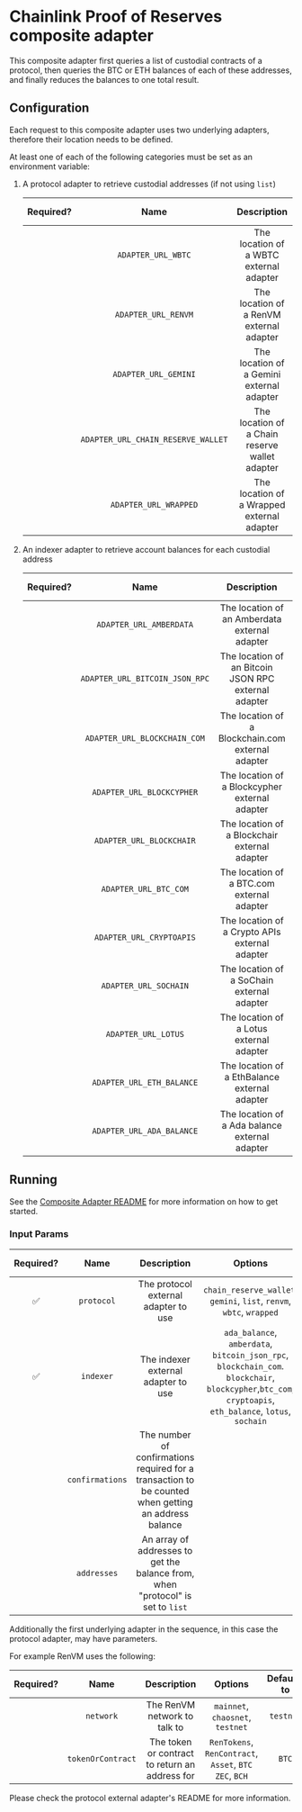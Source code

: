 # Chainlink Proof of Reserves composite adapter

This composite adapter first queries a list of custodial contracts of a protocol, then queries the BTC or ETH balances of each of these addresses, and finally reduces the balances to one total result.

## Configuration

Each request to this composite adapter uses two underlying adapters, therefore their location needs to be defined.

At least one of each of the following categories must be set as an environment variable:

1. A protocol adapter to retrieve custodial addresses (if not using `list`)

   | Required? |                Name                |                  Description                   | Options | Defaults to |
   | :-------: | :--------------------------------: | :--------------------------------------------: | :-----: | :---------: |
   |           |         `ADAPTER_URL_WBTC`         |    The location of a WBTC external adapter     |         |             |
   |           |        `ADAPTER_URL_RENVM`         |    The location of a RenVM external adapter    |         |             |
   |           |        `ADAPTER_URL_GEMINI`        |   The location of a Gemini external adapter    |         |             |
   |           | `ADAPTER_URL_CHAIN_RESERVE_WALLET` | The location of a Chain reserve wallet adapter |         |             |
   |           |       `ADAPTER_URL_WRAPPED`        |   The location of a Wrapped external adapter   |         |             |


2. An indexer adapter to retrieve account balances for each custodial address

   | Required? |              Name              |                     Description                      | Options | Defaults to |
   | :-------: | :----------------------------: | :--------------------------------------------------: | :-----: | :---------: |
   |           |    `ADAPTER_URL_AMBERDATA`     |    The location of an Amberdata external adapter     |         |             |
   |           | `ADAPTER_URL_BITCOIN_JSON_RPC` | The location of an Bitcoin JSON RPC external adapter |         |             |
   |           |  `ADAPTER_URL_BLOCKCHAIN_COM`  |  The location of a Blockchain.com external adapter   |         |             |
   |           |   `ADAPTER_URL_BLOCKCYPHER`    |    The location of a Blockcypher external adapter    |         |             |
   |           |    `ADAPTER_URL_BLOCKCHAIR`    |    The location of a Blockchair external adapter     |         |             |
   |           |     `ADAPTER_URL_BTC_COM`      |      The location of a BTC.com external adapter      |         |             |
   |           |    `ADAPTER_URL_CRYPTOAPIS`    |    The location of a Crypto APIs external adapter    |         |             |
   |           |     `ADAPTER_URL_SOCHAIN`      |      The location of a SoChain external adapter      |         |             |
   |           |      `ADAPTER_URL_LOTUS`       |       The location of a Lotus external adapter       |         |             |
   |           |   `ADAPTER_URL_ETH_BALANCE`    |    The location of a EthBalance external adapter     |         |             |
   |           |   `ADAPTER_URL_ADA_BALANCE`    |    The location of a Ada balance external adapter    |         |             |

## Running

See the [Composite Adapter README](../README.md) for more information on how to get started.

### Input Params

| Required? |      Name       |                                             Description                                              |                                                                         Options                                                                          | Defaults to |
| :-------: | :-------------: | :--------------------------------------------------------------------------------------------------: | :------------------------------------------------------------------------------------------------------------------------------------------------------: | :---------: |
|    ✅     |   `protocol`    |                                 The protocol external adapter to use                                 |                                           `chain_reserve_wallet`, `gemini`, `list`, `renvm`, `wbtc`, `wrapped`                                           |             |
|    ✅     |    `indexer`    |                                 The indexer external adapter to use                                  | `ada_balance`, `amberdata`, `bitcoin_json_rpc`, `blockchain_com`. `blockchair`, `blockcypher`,`btc_com`, `cryptoapis`, `eth_balance`, `lotus`, `sochain` |             |
|           | `confirmations` | The number of confirmations required for a transaction to be counted when getting an address balance |                                                                                                                                                          |      6      |
|           |   `addresses`   |           An array of addresses to get the balance from, when "protocol" is set to `list`            |                                                                                                                                                          |             |

Additionally the first underlying adapter in the sequence, in this case the protocol adapter, may have parameters.

For example RenVM uses the following:

| Required? |       Name        |                  Description                   |                         Options                         | Defaults to |
| :-------: | :---------------: | :--------------------------------------------: | :-----------------------------------------------------: | :---------: |
|           |     `network`     |          The RenVM network to talk to          |            `mainnet`, `chaosnet`, `testnet`             |  `testnet`  |
|           | `tokenOrContract` | The token or contract to return an address for | `RenTokens`, `RenContract`, `Asset`, `BTC` `ZEC`, `BCH` |    `BTC`    |

Please check the protocol external adapter's README for more information.
